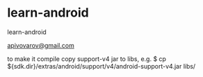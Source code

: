 learn-android
=============

learn-android

apivovarov@gmail.com

to make it compile copy support-v4 jar to libs, e.g.
$ cp ${sdk.dir}/extras/android/support/v4/android-support-v4.jar libs/
